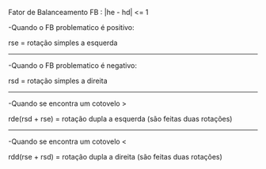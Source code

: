 Fator de Balanceamento
FB : |he - hd| <= 1

-Quando o FB problematico é positivo: 

rse = rotação simples a esquerda
_______________________________________________________
-Quando o FB problematico é negativo: 

rsd = rotação simples a direita
_______________________________________________________
-Quando se encontra um cotovelo >

rde(rsd + rse) = rotação dupla a esquerda (são feitas duas rotações)
_______________________________________________________
-Quando se encontra um cotovelo <

rdd(rse + rsd) = rotação dupla a direita (são feitas duas rotações)
